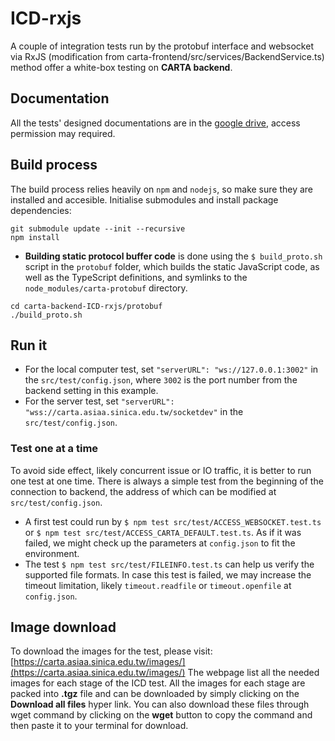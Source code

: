 # ICD-rxjs
A couple of integration tests run by the protobuf interface and websocket via RxJS (modification from carta-frontend/src/services/BackendService.ts) method offer a white-box testing on **CARTA backend**.

## Documentation
All the tests' designed documentations are in the [google drive](https://drive.google.com/drive/folders/1SxE1qw_6UlleKBkoXZRmpv4-LYWwU97Y?usp=sharing), access permission may required.

## Build process
The build process relies heavily on `npm` and `nodejs`, so make sure they are installed and accesible.
Initialise submodules and install package dependencies:
```
git submodule update --init --recursive
npm install
```
* **Building static protocol buffer code** is done using the `$ build_proto.sh` script in the `protobuf` folder, which builds the static JavaScript code, as well as the TypeScript definitions, and symlinks to the `node_modules/carta-protobuf` directory.
```
cd carta-backend-ICD-rxjs/protobuf
./build_proto.sh
```

## Run it
* For the local computer test, set
`"serverURL": "ws://127.0.0.1:3002"` 
in the `src/test/config.json`, where `3002` is the port number from the backend setting in this example.
* For the server test, set
`"serverURL": "wss://carta.asiaa.sinica.edu.tw/socketdev"` 
in the `src/test/config.json`.

### Test one at a time
To avoid side effect, likely concurrent issue or IO traffic, it is better to run one test at one time. There is always a simple test from the beginning of the connection to backend, the address of which can be modified at `src/test/config.json`.
* A first test could run by 
`$ npm test src/test/ACCESS_WEBSOCKET.test.ts` or 
`$ npm test src/test/ACCESS_CARTA_DEFAULT.test.ts`. 
As if it was failed, we might check up the parameters at `config.json` to fit the environment.
* The test `$ npm test src/test/FILEINFO.test.ts` can help us verify the supported file formats. In case this test is failed, we may increase the timeout limitation, likely `timeout.readfile` or `timeout.openfile` at `config.json`.

## Image download
To download the images for the test, please visit:
[https://carta.asiaa.sinica.edu.tw/images/](https://carta.asiaa.sinica.edu.tw/images/)
The webpage list all the needed images for each stage of the ICD test. All the images for each stage are packed into **.tgz** file and can be downloaded by simply clicking on the **Download all files** hyper link. You can also download these files through wget command by clicking on the **wget** button to copy the command and then paste it to your terminal for download.
